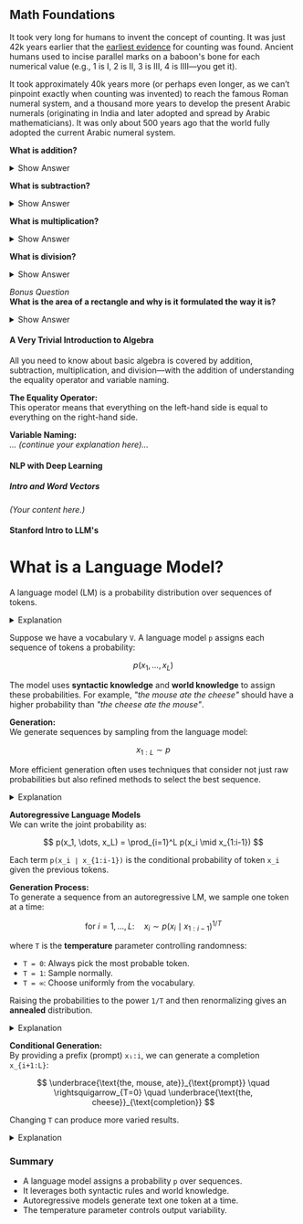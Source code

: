 ## Math Foundations

It took very long for humans to invent the concept of counting. It was just 42k years earlier that the [earliest evidence](https://en.wikipedia.org/wiki/History_of_ancient_numeral_systems) for counting was found. Ancient humans used to incise parallel marks on a baboon's bone for each numerical value (e.g., 1 is I, 2 is II, 3 is III, 4 is IIII—you get it).

It took approximately 40k years more (or perhaps even longer, as we can’t pinpoint exactly when counting was invented) to reach the famous Roman numeral system, and a thousand more years to develop the present Arabic numerals (originating in India and later adopted and spread by Arabic mathematicians). It was only about 500 years ago that the world fully adopted the current Arabic numeral system.

**What is addition?**

<details>
  <summary>Show Answer</summary>

  **For Discrete Values:**  
  There isn’t an official definition per se, but addition is just counting the total of discrete quantities from individual collections (like single units, people, books, papers, letters, etc.).

  **For Non-Integer Real Numbers:**  
  It’s about finding the combined scale of the individual items—essentially, placing the collections side by side.

  **For Continuous (Non-Discrete) Values:**  
  Think of it as adding many quantifiably infinitesimal values from each continuous quantity and then scaling the result back to an integer level. For example, to add 1.43 and 2.21, you could split them into units of 0.01 (so 1.43 becomes 143 and 2.21 becomes 221), add to get 364, and then scale back to 3.64.
</details>

**What is subtraction?**

<details>
  <summary>Show Answer</summary>

  **For Discrete Values:**  
  Subtraction can be seen as counting the absence of something. It can also be understood as the opposite of addition; for instance, in `a - b`, you’re essentially asking: “How many units do I need to add to `b` to reach `a`?”

  **For Continuous (Non-Discrete) Values:**  
  The same ideas apply as with addition, but with a focus on the difference between the scaled values.
</details>

**What is multiplication?**

<details>
  <summary>Show Answer</summary>

  **For Discrete Values:**  
  Multiplication is just repeated addition. If you have `x` groups each containing `y` discrete items, multiplying them (`x * y`) gives you the total number of items. It’s a form of scaling.

  **For Continuous (Non-Discrete) Values:**  
  The concept is analogous to the discrete case, with the appropriate adjustments for continuous measures.
</details>

**What is division?**

<details>
  <summary>Show Answer</summary>

  **For Discrete Values:**  
  Division is a bit trickier. You can think of it in several ways:
  1. **Inverse of Multiplication:** How many times does `x` fit into `y` (i.e. `z = y / x`)?
  2. **Splitting Apart**
  3. **Scaling Down**
  4. **Consolidating**
  5. **Repeated Subtraction**

  **For Continuous (Non-Discrete) Values:**  
  The ideas are similar to multiplication, adjusted for continuous measurements.
</details>

*Bonus Question*  
**What is the area of a rectangle and why is it formulated the way it is?**

<details>
  <summary>Show Answer</summary>

  The area of a rectangle is defined as length times breadth (`l * b`) because it represents the number of 1×1 squares that fit into the rectangle. There are `b` squares across the breadth and `l` rows of these squares along the length, so the total number of squares (and thus the area) is `l * b`.

  **Personal Trivia:**  
  I didn’t think about this until I was 18—long after high school—when I couldn’t sleep and began pondering why the area of a rectangle is `l * b`, leading to a 5-day existential crisis.
</details>

#### A Very Trivial Introduction to Algebra

All you need to know about basic algebra is covered by addition, subtraction, multiplication, and division—with the addition of understanding the equality operator and variable naming.

**The Equality Operator:**  
This operator means that everything on the left-hand side is equal to everything on the right-hand side.

**Variable Naming:**  
*... (continue your explanation here)...*

#### NLP with Deep Learning

##### Intro and Word Vectors

*(Your content here.)*

#### Stanford Intro to LLM's

# What is a Language Model?

A language model (LM) is a probability distribution over sequences of tokens.

<details>
  <summary>Explanation</summary>

  Consider a vocabulary `V` of tokens. A language model `p` assigns a probability (between 0 and 1) to each sequence of tokens `x₁, …, x_L ∈ V`, denoted as:

  $$ p(x_1, \dots, x_L) $$

  This probability indicates how "good" or likely a sequence is. For example, if  
  `V = {ate, ball, cheese, mouse, the}`, then the LM might assign:
  
  $$ p(\{the\}, \{mouse\}, \{ate\}, \{the\}, \{cheese\}) = 0.02 $$
  
  and so on.
</details>

Suppose we have a vocabulary `V`. A language model `p` assigns each sequence of tokens a probability:

$$ p(x_1, \dots, x_L) $$

The model uses **syntactic knowledge** and **world knowledge** to assign these probabilities. For example, *"the mouse ate the cheese"* should have a higher probability than *"the cheese ate the mouse"*.

**Generation:**  
We generate sequences by sampling from the language model:

$$ x_{1:L} \sim p $$

More efficient generation often uses techniques that consider not just raw probabilities but also refined methods to select the best sequence.

<details>
  <summary>Explanation</summary>

  In other words, even though every permutation has a probability, we usually want the best sequence—not just any high-probability sequence. This is achieved using advanced sampling techniques.
</details>

**Autoregressive Language Models**  
We can write the joint probability as:

$$
p(x_1, \dots, x_L) = \prod_{i=1}^L p(x_i \mid x_{1:i-1})
$$

Each term `p(x_i ∣ x_{1:i-1})` is the conditional probability of token `x_i` given the previous tokens.

**Generation Process:**  
To generate a sequence from an autoregressive LM, we sample one token at a time:

$$
\text{for } i = 1, \dots, L: \quad x_i \sim p(x_i \mid x_{1:i-1})^{1/T}
$$

where `T` is the **temperature** parameter controlling randomness:
- `T = 0`: Always pick the most probable token.
- `T = 1`: Sample normally.
- `T = ∞`: Choose uniformly from the vocabulary.

Raising the probabilities to the power `1/T` and then renormalizing gives an **annealed** distribution.

<details>
  <summary>Explanation</summary>

  Adjusting `T` softens or sharpens the peaks in the probability distribution, influencing the diversity of the generated text.
</details>

**Conditional Generation:**  
By providing a prefix (prompt) `x₁:i`, we can generate a completion `x_{i+1:L}`:

$$
\underbrace{\text{the, mouse, ate}}_{\text{prompt}} \quad \rightsquigarrow_{T=0} \quad \underbrace{\text{the, cheese}}_{\text{completion}}
$$

Changing `T` can produce more varied results.

<details>
  <summary>Explanation</summary>

  In summary, using a temperature `T` lets you control how diverse or predictable the output of your language model is.
</details>

### Summary

- A language model assigns a probability `p` over sequences.
- It leverages both syntactic rules and world knowledge.
- Autoregressive models generate text one token at a time.
- The temperature parameter controls output variability.



<script type="text/javascript" async
  src="https://polyfill.io/v3/polyfill.min.js?features=es6">
</script>
<script type="text/javascript" async
  src="https://cdn.jsdelivr.net/npm/mathjax@3/es5/tex-mml-chtml.js">
</script>

